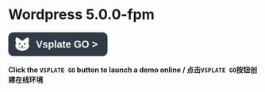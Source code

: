 # Wordpress 5.0.0-fpm

<a href="https://www.vsplate.com/?docker-compose=https://github.com/vsplate/dcenvs/wordpress/5.0.0-fpm"><img alt="VSPLATE GO" src="https://raw.githubusercontent.com/vsplate/images/master/vsgo_btn.png" width="200px"></a>

**Click the `VSPLATE GO` button to launch a demo online / 点击`VSPLATE GO`按钮创建在线环境**